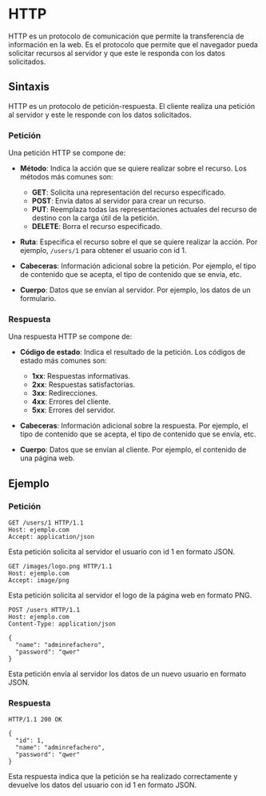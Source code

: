# HTTP

HTTP es un protocolo de comunicación que permite la transferencia de información en la web. Es el protocolo que permite que el navegador pueda solicitar recursos al servidor y que este le responda con los datos solicitados.

## Sintaxis

HTTP es un protocolo de petición-respuesta. El cliente realiza una petición al servidor y este le responde con los datos solicitados.

### Petición

Una petición HTTP se compone de:

- **Método**: Indica la acción que se quiere realizar sobre el recurso. Los métodos más comunes son:
  - **GET**: Solicita una representación del recurso especificado.
  - **POST**: Envía datos al servidor para crear un recurso.
  - **PUT**: Reemplaza todas las representaciones actuales del recurso de destino con la carga útil de la petición.
  - **DELETE**: Borra el recurso especificado.

- **Ruta**: Especifica el recurso sobre el que se quiere realizar la acción. Por ejemplo, `/users/1` para obtener el usuario con id 1.

- **Cabeceras**: Información adicional sobre la petición. Por ejemplo, el tipo de contenido que se acepta, el tipo de contenido que se envía, etc.

- **Cuerpo**: Datos que se envían al servidor. Por ejemplo, los datos de un formulario.

### Respuesta

Una respuesta HTTP se compone de:

- **Código de estado**: Indica el resultado de la petición. Los códigos de estado más comunes son:
  - **1xx**: Respuestas informativas.
  - **2xx**: Respuestas satisfactorias.
  - **3xx**: Redirecciones.
  - **4xx**: Errores del cliente.
  - **5xx**: Errores del servidor.

- **Cabeceras**: Información adicional sobre la respuesta. Por ejemplo, el tipo de contenido que se acepta, el tipo de contenido que se envía, etc.

- **Cuerpo**: Datos que se envían al cliente. Por ejemplo, el contenido de una página web.

## Ejemplo

### Petición

```
GET /users/1 HTTP/1.1
Host: ejemplo.com
Accept: application/json
```

Esta petición solicita al servidor el usuario con id 1 en formato JSON.

```
GET /images/logo.png HTTP/1.1
Host: ejemplo.com
Accept: image/png
```

Esta petición solicita al servidor el logo de la página web en formato PNG.

```
POST /users HTTP/1.1
Host: ejemplo.com
Content-Type: application/json

{
  "name": "adminrefachero",
  "password": "qwer"
}
```

Esta petición envía al servidor los datos de un nuevo usuario en formato JSON.

### Respuesta

```
HTTP/1.1 200 OK

{
  "id": 1,
  "name": "adminrefachero",
  "password": "qwer"
}
```

Esta respuesta indica que la petición se ha realizado correctamente y devuelve los datos del usuario con id 1 en formato JSON.

